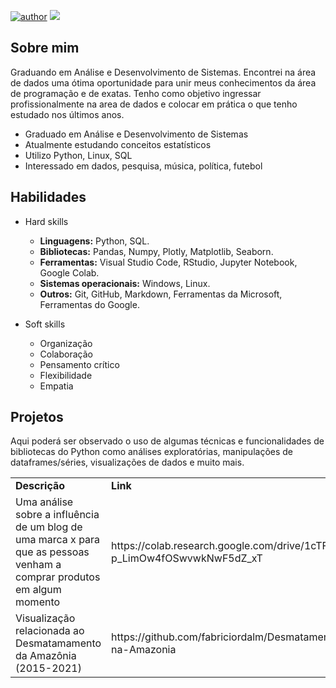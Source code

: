 [![author](https://img.shields.io/badge/author-fabriciordalm-red.svg)](https://github.com/fabriciordalm) ![](https://img.shields.io/badge/python-3.8+-blue.svg)

## Sobre mim
Graduando em Análise e Desenvolvimento de Sistemas. Encontrei na área de dados uma ótima oportunidade para unir meus conhecimentos da área de programação e de exatas. Tenho como objetivo ingressar profissionalmente na area de dados e colocar em prática o que tenho estudado nos últimos anos. 

   - Graduado em Análise e Desenvolvimento de Sistemas
   - Atualmente estudando conceitos estatísticos
   - Utilizo Python, Linux, SQL
   - Interessado em dados, pesquisa, música, política, futebol

## Habilidades

- Hard skills
    - **Linguagens:** Python, SQL.
    - **Bibliotecas:** Pandas, Numpy, Plotly, Matplotlib, Seaborn.
    - **Ferramentas:** Visual Studio Code, RStudio, Jupyter Notebook, Google Colab.
    - **Sistemas operacionais:** Windows, Linux.
    - **Outros:** Git, GitHub, Markdown, Ferramentas da Microsoft, Ferramentas do Google.
  
- Soft skills
     - Organização
     - Colaboração
     - Pensamento crítico
     - Flexibilidade
     - Empatia

## Projetos
Aqui poderá ser observado o uso de algumas técnicas e funcionalidades de bibliotecas do Python como análises exploratórias, manipulações de dataframes/séries, visualizações de dados e muito mais.
   <br/>
   <table align="center">
    <tr><td><b>Descrição</a></td><td><b>Link</a></td></tr>
  <tr><td>Uma análise sobre a influência de um blog de uma marca x para que as pessoas venham a comprar produtos em algum momento</a></td><td>https://colab.research.google.com/drive/1cTFUItL-p_LimOw4fOSwvwkNwF5dZ_xT</a></td></tr/>
  <tr><td>Visualização relacionada ao Desmatamamento da Amazônia (2015-2021)</a></td><td>https://github.com/fabriciordalm/Desmatamento-na-Amazonia</a></td></tr/>
   </table>
   <br/> 

<!-- --- -->
